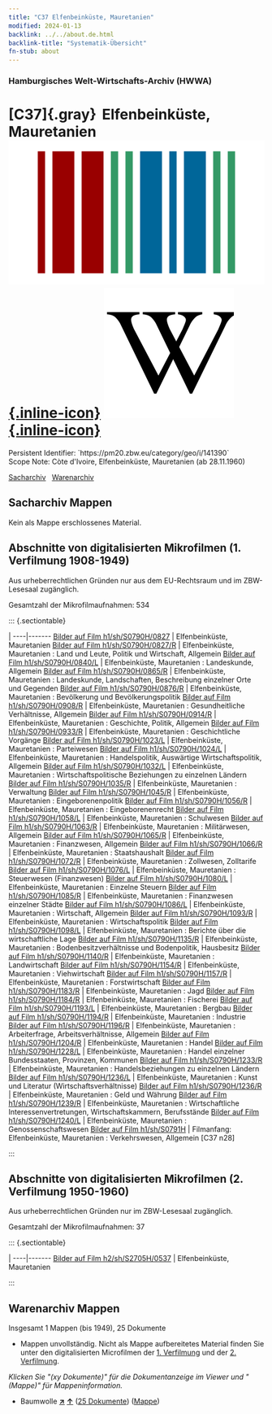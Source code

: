 ```yaml
---
title: "C37 Elfenbeinküste, Mauretanien"
modified: 2024-01-13
backlink: ../../about.de.html
backlink-title: "Systematik-Übersicht"
fn-stub: about
---
```


### Hamburgisches Welt-Wirtschafts-Archiv (HWWA)

# [C37]{.gray}&#8201; Elfenbeinküste, Mauretanien &#160; [![Wikidata](/images/Wikidata-logo.svg "Wikidata"){.inline-icon}](http://www.wikidata.org/entity/Q1008) [![Wikipedia](/images/Wikipedia-W.svg "Wikipedia"){.inline-icon}](https://de.wikipedia.org/wiki/Elfenbeink%C3%BCste)

<div class="hint">Persistent Identifier: `https://pm20.zbw.eu/category/geo/i/141390`</div>

<div class="hint">
Scope Note: Còte d'Ivoire, Elfenbeinküste, Mauretanien (ab 28.11.1960)
</div>


[Sacharchiv](#sacharchiv-mappen) &#160; [Warenarchiv](#warenarchiv-mappen)





## Sacharchiv Mappen








Kein als Mappe erschlossenes Material.



<a id="filmsections" />

## Abschnitte von digitalisierten Mikrofilmen (1. Verfilmung 1908-1949)

<p>Aus urheberrechtlichen Gründen nur aus dem EU-Rechtsraum und im ZBW-Lesesaal zugänglich.</p>


<p>Gesamtzahl der Mikrofilmaufnahmen: 534</p>





::: {.sectiontable}

 | 
----|-------
<a class="btn" href="https://pm20.zbw.eu/film/h1/sh/S0790H/0827" rel="nofollow">Bilder auf Film h1/sh/S0790H/0827</a> | Elfenbeinküste, Mauretanien
<a class="btn" href="https://pm20.zbw.eu/film/h1/sh/S0790H/0827/R" rel="nofollow">Bilder auf Film h1/sh/S0790H/0827/R</a> | Elfenbeinküste, Mauretanien : Land und Leute, Politik und Wirtschaft, Allgemein
<a class="btn" href="https://pm20.zbw.eu/film/h1/sh/S0790H/0840/L" rel="nofollow">Bilder auf Film h1/sh/S0790H/0840/L</a> | Elfenbeinküste, Mauretanien : Landeskunde, Allgemein
<a class="btn" href="https://pm20.zbw.eu/film/h1/sh/S0790H/0865/R" rel="nofollow">Bilder auf Film h1/sh/S0790H/0865/R</a> | Elfenbeinküste, Mauretanien : Landeskunde, Landschaften, Beschreibung einzelner Orte und Gegenden
<a class="btn" href="https://pm20.zbw.eu/film/h1/sh/S0790H/0876/R" rel="nofollow">Bilder auf Film h1/sh/S0790H/0876/R</a> | Elfenbeinküste, Mauretanien : Bevölkerung und Bevölkerungspolitik
<a class="btn" href="https://pm20.zbw.eu/film/h1/sh/S0790H/0908/R" rel="nofollow">Bilder auf Film h1/sh/S0790H/0908/R</a> | Elfenbeinküste, Mauretanien : Gesundheitliche Verhältnisse, Allgemein
<a class="btn" href="https://pm20.zbw.eu/film/h1/sh/S0790H/0914/R" rel="nofollow">Bilder auf Film h1/sh/S0790H/0914/R</a> | Elfenbeinküste, Mauretanien : Geschichte, Politik, Allgemein
<a class="btn" href="https://pm20.zbw.eu/film/h1/sh/S0790H/0933/R" rel="nofollow">Bilder auf Film h1/sh/S0790H/0933/R</a> | Elfenbeinküste, Mauretanien : Geschichtliche Vorgänge
<a class="btn" href="https://pm20.zbw.eu/film/h1/sh/S0790H/1023/L" rel="nofollow">Bilder auf Film h1/sh/S0790H/1023/L</a> | Elfenbeinküste, Mauretanien : Parteiwesen
<a class="btn" href="https://pm20.zbw.eu/film/h1/sh/S0790H/1024/L" rel="nofollow">Bilder auf Film h1/sh/S0790H/1024/L</a> | Elfenbeinküste, Mauretanien : Handelspolitik, Auswärtige Wirtschaftspolitik, Allgemein
<a class="btn" href="https://pm20.zbw.eu/film/h1/sh/S0790H/1032/L" rel="nofollow">Bilder auf Film h1/sh/S0790H/1032/L</a> | Elfenbeinküste, Mauretanien : Wirtschaftspolitische Beziehungen zu einzelnen Ländern
<a class="btn" href="https://pm20.zbw.eu/film/h1/sh/S0790H/1035/R" rel="nofollow">Bilder auf Film h1/sh/S0790H/1035/R</a> | Elfenbeinküste, Mauretanien : Verwaltung
<a class="btn" href="https://pm20.zbw.eu/film/h1/sh/S0790H/1045/R" rel="nofollow">Bilder auf Film h1/sh/S0790H/1045/R</a> | Elfenbeinküste, Mauretanien : Eingeborenenpolitik
<a class="btn" href="https://pm20.zbw.eu/film/h1/sh/S0790H/1056/R" rel="nofollow">Bilder auf Film h1/sh/S0790H/1056/R</a> | Elfenbeinküste, Mauretanien : Eingeborenenrecht
<a class="btn" href="https://pm20.zbw.eu/film/h1/sh/S0790H/1058/L" rel="nofollow">Bilder auf Film h1/sh/S0790H/1058/L</a> | Elfenbeinküste, Mauretanien : Schulwesen
<a class="btn" href="https://pm20.zbw.eu/film/h1/sh/S0790H/1063/R" rel="nofollow">Bilder auf Film h1/sh/S0790H/1063/R</a> | Elfenbeinküste, Mauretanien : Militärwesen, Allgemein
<a class="btn" href="https://pm20.zbw.eu/film/h1/sh/S0790H/1065/R" rel="nofollow">Bilder auf Film h1/sh/S0790H/1065/R</a> | Elfenbeinküste, Mauretanien : Finanzwesen, Allgemein
<a class="btn" href="https://pm20.zbw.eu/film/h1/sh/S0790H/1066/R" rel="nofollow">Bilder auf Film h1/sh/S0790H/1066/R</a> | Elfenbeinküste, Mauretanien : Staatshaushalt
<a class="btn" href="https://pm20.zbw.eu/film/h1/sh/S0790H/1072/R" rel="nofollow">Bilder auf Film h1/sh/S0790H/1072/R</a> | Elfenbeinküste, Mauretanien : Zollwesen, Zolltarife
<a class="btn" href="https://pm20.zbw.eu/film/h1/sh/S0790H/1076/L" rel="nofollow">Bilder auf Film h1/sh/S0790H/1076/L</a> | Elfenbeinküste, Mauretanien : Steuerwesen (Finanzwesen)
<a class="btn" href="https://pm20.zbw.eu/film/h1/sh/S0790H/1080/L" rel="nofollow">Bilder auf Film h1/sh/S0790H/1080/L</a> | Elfenbeinküste, Mauretanien : Einzelne Steuern
<a class="btn" href="https://pm20.zbw.eu/film/h1/sh/S0790H/1085/R" rel="nofollow">Bilder auf Film h1/sh/S0790H/1085/R</a> | Elfenbeinküste, Mauretanien : Finanzwesen einzelner Städte
<a class="btn" href="https://pm20.zbw.eu/film/h1/sh/S0790H/1086/L" rel="nofollow">Bilder auf Film h1/sh/S0790H/1086/L</a> | Elfenbeinküste, Mauretanien : Wirtschaft, Allgemein
<a class="btn" href="https://pm20.zbw.eu/film/h1/sh/S0790H/1093/R" rel="nofollow">Bilder auf Film h1/sh/S0790H/1093/R</a> | Elfenbeinküste, Mauretanien : Wirtschaftspolitik
<a class="btn" href="https://pm20.zbw.eu/film/h1/sh/S0790H/1098/L" rel="nofollow">Bilder auf Film h1/sh/S0790H/1098/L</a> | Elfenbeinküste, Mauretanien : Berichte über die wirtschaftliche Lage
<a class="btn" href="https://pm20.zbw.eu/film/h1/sh/S0790H/1135/R" rel="nofollow">Bilder auf Film h1/sh/S0790H/1135/R</a> | Elfenbeinküste, Mauretanien :  Bodenbesitzverhältnisse und Bodenpolitik, Hausbesitz
<a class="btn" href="https://pm20.zbw.eu/film/h1/sh/S0790H/1140/R" rel="nofollow">Bilder auf Film h1/sh/S0790H/1140/R</a> | Elfenbeinküste, Mauretanien :  Landwirtschaft
<a class="btn" href="https://pm20.zbw.eu/film/h1/sh/S0790H/1154/R" rel="nofollow">Bilder auf Film h1/sh/S0790H/1154/R</a> | Elfenbeinküste, Mauretanien :  Viehwirtschaft
<a class="btn" href="https://pm20.zbw.eu/film/h1/sh/S0790H/1157/R" rel="nofollow">Bilder auf Film h1/sh/S0790H/1157/R</a> | Elfenbeinküste, Mauretanien :  Forstwirtschaft
<a class="btn" href="https://pm20.zbw.eu/film/h1/sh/S0790H/1183/R" rel="nofollow">Bilder auf Film h1/sh/S0790H/1183/R</a> | Elfenbeinküste, Mauretanien :  Jagd
<a class="btn" href="https://pm20.zbw.eu/film/h1/sh/S0790H/1184/R" rel="nofollow">Bilder auf Film h1/sh/S0790H/1184/R</a> | Elfenbeinküste, Mauretanien : Fischerei
<a class="btn" href="https://pm20.zbw.eu/film/h1/sh/S0790H/1193/L" rel="nofollow">Bilder auf Film h1/sh/S0790H/1193/L</a> | Elfenbeinküste, Mauretanien : Bergbau
<a class="btn" href="https://pm20.zbw.eu/film/h1/sh/S0790H/1194/R" rel="nofollow">Bilder auf Film h1/sh/S0790H/1194/R</a> | Elfenbeinküste, Mauretanien : Industrie
<a class="btn" href="https://pm20.zbw.eu/film/h1/sh/S0790H/1196/R" rel="nofollow">Bilder auf Film h1/sh/S0790H/1196/R</a> | Elfenbeinküste, Mauretanien : Arbeiterfrage, Arbeitsverhältnisse, Allgemein
<a class="btn" href="https://pm20.zbw.eu/film/h1/sh/S0790H/1204/R" rel="nofollow">Bilder auf Film h1/sh/S0790H/1204/R</a> | Elfenbeinküste, Mauretanien : Handel
<a class="btn" href="https://pm20.zbw.eu/film/h1/sh/S0790H/1228/L" rel="nofollow">Bilder auf Film h1/sh/S0790H/1228/L</a> | Elfenbeinküste, Mauretanien : Handel einzelner Bundesstaaten, Provinzen, Kommunen
<a class="btn" href="https://pm20.zbw.eu/film/h1/sh/S0790H/1233/R" rel="nofollow">Bilder auf Film h1/sh/S0790H/1233/R</a> | Elfenbeinküste, Mauretanien : Handelsbeziehungen zu einzelnen Ländern
<a class="btn" href="https://pm20.zbw.eu/film/h1/sh/S0790H/1236/L" rel="nofollow">Bilder auf Film h1/sh/S0790H/1236/L</a> | Elfenbeinküste, Mauretanien : Kunst und Literatur (Wirtschaftsverhältnisse)
<a class="btn" href="https://pm20.zbw.eu/film/h1/sh/S0790H/1236/R" rel="nofollow">Bilder auf Film h1/sh/S0790H/1236/R</a> | Elfenbeinküste, Mauretanien : Geld und Währung
<a class="btn" href="https://pm20.zbw.eu/film/h1/sh/S0790H/1239/R" rel="nofollow">Bilder auf Film h1/sh/S0790H/1239/R</a> | Elfenbeinküste, Mauretanien : Wirtschaftliche Interessenvertretungen, Wirtschaftskammern, Berufsstände
<a class="btn" href="https://pm20.zbw.eu/film/h1/sh/S0790H/1240/L" rel="nofollow">Bilder auf Film h1/sh/S0790H/1240/L</a> | Elfenbeinküste, Mauretanien : Genossenschaftswesen
<a class="btn" href="https://pm20.zbw.eu/film/h1/sh/S0791H" rel="nofollow">Bilder auf Film h1/sh/S0791H</a> | Filmanfang: Elfenbeinküste, Mauretanien : Verkehrswesen, Allgemein [C37 n28]


:::




## Abschnitte von digitalisierten Mikrofilmen (2. Verfilmung 1950-1960)

<p>Aus urheberrechtlichen Gründen nur im ZBW-Lesesaal zugänglich.</p>


<p>Gesamtzahl der Mikrofilmaufnahmen: 37</p>





::: {.sectiontable}

 | 
----|-------
<a class="btn" href="https://pm20.zbw.eu/film/h2/sh/S2705H/0537" rel="nofollow">Bilder auf Film h2/sh/S2705H/0537</a> | Elfenbeinküste, Mauretanien


:::














## Warenarchiv Mappen










Insgesamt 1 Mappen (bis 1949), 25 Dokumente
- Mappen unvollständig.  Nicht als Mappe aufbereitetes Material finden Sie
unter den digitalisierten Microfilmen der [1. Verfilmung](/film/h1_wa.de.html)
und der [2. Verfilmung](/film/h2_wa.de.html).

_Klicken Sie "(xy Dokumente)" für die Dokumentanzeige im Viewer und "(Mappe)" für Mappeninformation._



- Baumwolle [**&nearr;**](../../../ware/i/142089/about.de.html "Baumwolle (XXX in der ganzen Welt)") [**&uarr;**](../../../ware/about.de.html#PLW04-Bw "Warensystematik") (<a href="https://pm20.zbw.eu/iiifview/folder/wa/142089,141390" title="über: Baumwolle : Elfenbeinküste, Mauretanien" target="_blank">25 Dokumente</a>) ([Mappe](../../../../folder/wa/1420xx/142089/1413xx/141390/about.de.html))




